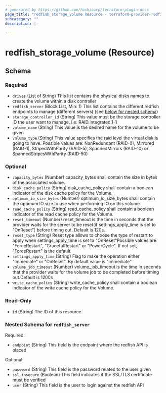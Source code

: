 ```yaml
---
# generated by https://github.com/hashicorp/terraform-plugin-docs
page_title: "redfish_storage_volume Resource - terraform-provider-redfish"
subcategory: ""
description: |-
  
---
```


# redfish_storage_volume (Resource)





<!-- schema generated by tfplugindocs -->
## Schema

### Required

- `drives` (List of String) This list contains the physical disks names to create the volume within a disk controller
- `redfish_server` (Block List, Min: 1) This list contains the different redfish endpoints to manage (different servers) (see [below for nested schema](#nestedblock--redfish_server))
- `storage_controller_id` (String) This value must be the storage controller ID the user want to manage. I.e: RAID.Integrated.1-1
- `volume_name` (String) This value is the desired name for the volume to be given
- `volume_type` (String) This value specifies the raid level the virtual disk is going to have. Possible values are: NonRedundant (RAID-0), Mirrored (RAID-1), StripedWithParity (RAID-5), SpannedMirrors (RAID-10) or SpannedStripesWithParity (RAID-50)

### Optional

- `capacity_bytes` (Number) capacity_bytes shall contain the size in bytes of the associated volume.
- `disk_cache_policy` (String) disk_cache_policy shall contain a boolean indicator of the disk cache policy for the Volume.
- `optimum_io_size_bytes` (Number) optimum_io_size_bytes shall contain the optimum IO size to use when performing IO on this volume.
- `read_cache_policy` (String) read_cache_policy shall contain a boolean indicator of the read cache policy for the Volume.
- `reset_timeout` (Number) reset_timeout is the time in seconds that the provider waits for the server to be reset(if settings_apply_time is set to "OnReset") before timing out. Default is 120s.
- `reset_type` (String) Reset type allows to choose the type of restart to apply when settings_apply_time is set to "OnReset"Possible values are: "ForceRestart", "GracefulRestart" or "PowerCycle". If not set, "ForceRestart" is the default.
- `settings_apply_time` (String) Flag to make the operation either "Immediate" or "OnReset". By default value is "Immediate"
- `volume_job_timeout` (Number) volume_job_timeout is the time in seconds that the provider waits for the volume job to be completed before timing out.Default is 1200s
- `write_cache_policy` (String) write_cache_policy shall contain a boolean indicator of the write cache policy for the Volume.

### Read-Only

- `id` (String) The ID of this resource.

<a id="nestedblock--redfish_server"></a>
### Nested Schema for `redfish_server`

Required:

- `endpoint` (String) This field is the endpoint where the redfish API is placed

Optional:

- `password` (String) This field is the password related to the user given
- `ssl_insecure` (Boolean) This field indicates if the SSL/TLS certificate must be verified
- `user` (String) This field is the user to login against the redfish API
